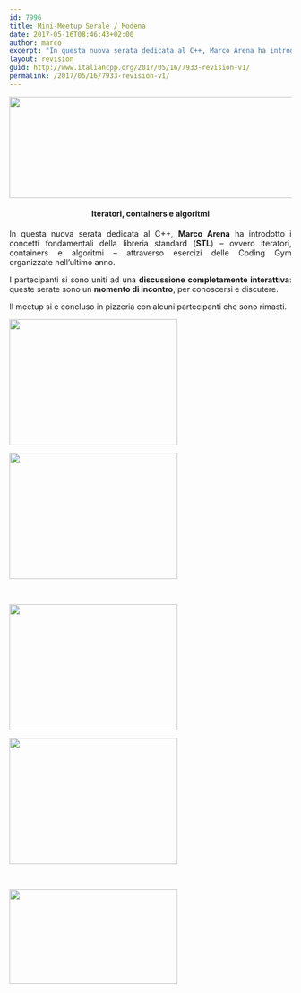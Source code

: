 ```yaml
---
id: 7996
title: Mini-Meetup Serale / Modena
date: 2017-05-16T08:46:43+02:00
author: marco
excerpt: "In questa nuova serata dedicata al C++, Marco Arena ha introdotto i concetti fondamentali della libreria standard (STL) - ovvero iteratori, containers e algoritmi - attraverso esercizi delle Coding Gym organizzate nell'ultimo anno. 15 partecipanti."
layout: revision
guid: http://www.italiancpp.org/2017/05/16/7933-revision-v1/
permalink: /2017/05/16/7933-revision-v1/
---
```

<center>
  <img loading="lazy" class="aligncenter wp-image-7934" src="http://www.italiancpp.org/wp-content/uploads/2017/04/mini-meetup-mo.png" alt="" width="610" height="181" srcset="http://192.168.64.2/wordpress/wp-content/uploads/2017/04/mini-meetup-mo.png 943w, http://192.168.64.2/wordpress/wp-content/uploads/2017/04/mini-meetup-mo-300x89.png 300w, http://192.168.64.2/wordpress/wp-content/uploads/2017/04/mini-meetup-mo-768x228.png 768w, http://192.168.64.2/wordpress/wp-content/uploads/2017/04/mini-meetup-mo-600x178.png 600w" sizes="(max-width: 610px) 100vw, 610px" />
</center>

<h4 style="text-align: center;">
  Iteratori, containers e algoritmi
</h4>

<p style="text-align: justify;">
  In questa nuova serata dedicata al C++, <strong>Marco Arena</strong> ha introdotto i concetti fondamentali della libreria standard (<strong>STL</strong>) &#8211; ovvero iteratori, containers e algoritmi &#8211; attraverso esercizi delle Coding Gym organizzate nell&#8217;ultimo anno.
</p>

<p style="text-align: justify;">
  I partecipanti si sono uniti ad una <strong>discussione completamente interattiva</strong>: queste serate sono un <strong>momento di incontro</strong>, per conoscersi e discutere.
</p>

<p style="text-align: justify;">
  Il meetup si è concluso in pizzeria con alcuni partecipanti che sono rimasti.
</p>

<div id='gallery-219' class='gallery galleryid-7996 gallery-columns-2 gallery-size-medium'>
  <dl class='gallery-item'>
    <dt class='gallery-icon landscape'>
      <a href='http://192.168.64.2/wordpress/img_4626/'><img width="300" height="225" src="http://192.168.64.2/wordpress/wp-content/uploads/2017/04/IMG_4626-300x225.jpg" class="attachment-medium size-medium" alt="" loading="lazy" srcset="http://192.168.64.2/wordpress/wp-content/uploads/2017/04/IMG_4626-300x225.jpg 300w, http://192.168.64.2/wordpress/wp-content/uploads/2017/04/IMG_4626-768x576.jpg 768w, http://192.168.64.2/wordpress/wp-content/uploads/2017/04/IMG_4626-1024x768.jpg 1024w, http://192.168.64.2/wordpress/wp-content/uploads/2017/04/IMG_4626-600x450.jpg 600w" sizes="(max-width: 300px) 100vw, 300px" /></a>
    </dt>
  </dl>
  
  <dl class='gallery-item'>
    <dt class='gallery-icon landscape'>
      <a href='http://192.168.64.2/wordpress/img_4627/'><img width="300" height="225" src="http://192.168.64.2/wordpress/wp-content/uploads/2017/04/IMG_4627-300x225.jpg" class="attachment-medium size-medium" alt="" loading="lazy" srcset="http://192.168.64.2/wordpress/wp-content/uploads/2017/04/IMG_4627-300x225.jpg 300w, http://192.168.64.2/wordpress/wp-content/uploads/2017/04/IMG_4627-768x576.jpg 768w, http://192.168.64.2/wordpress/wp-content/uploads/2017/04/IMG_4627-1024x768.jpg 1024w, http://192.168.64.2/wordpress/wp-content/uploads/2017/04/IMG_4627-600x450.jpg 600w" sizes="(max-width: 300px) 100vw, 300px" /></a>
    </dt>
  </dl>
  
  <br style="clear: both" />
  
  <dl class='gallery-item'>
    <dt class='gallery-icon landscape'>
      <a href='http://192.168.64.2/wordpress/img_4628/'><img width="300" height="225" src="http://192.168.64.2/wordpress/wp-content/uploads/2017/04/IMG_4628-300x225.jpg" class="attachment-medium size-medium" alt="" loading="lazy" srcset="http://192.168.64.2/wordpress/wp-content/uploads/2017/04/IMG_4628-300x225.jpg 300w, http://192.168.64.2/wordpress/wp-content/uploads/2017/04/IMG_4628-768x576.jpg 768w, http://192.168.64.2/wordpress/wp-content/uploads/2017/04/IMG_4628-1024x768.jpg 1024w, http://192.168.64.2/wordpress/wp-content/uploads/2017/04/IMG_4628-600x450.jpg 600w" sizes="(max-width: 300px) 100vw, 300px" /></a>
    </dt>
  </dl>
  
  <dl class='gallery-item'>
    <dt class='gallery-icon landscape'>
      <a href='http://192.168.64.2/wordpress/img_4629/'><img width="300" height="225" src="http://192.168.64.2/wordpress/wp-content/uploads/2017/04/IMG_4629-300x225.jpg" class="attachment-medium size-medium" alt="" loading="lazy" srcset="http://192.168.64.2/wordpress/wp-content/uploads/2017/04/IMG_4629-300x225.jpg 300w, http://192.168.64.2/wordpress/wp-content/uploads/2017/04/IMG_4629-768x576.jpg 768w, http://192.168.64.2/wordpress/wp-content/uploads/2017/04/IMG_4629-1024x768.jpg 1024w, http://192.168.64.2/wordpress/wp-content/uploads/2017/04/IMG_4629-600x450.jpg 600w" sizes="(max-width: 300px) 100vw, 300px" /></a>
    </dt>
  </dl>
  
  <br style="clear: both" />
  
  <dl class='gallery-item'>
    <dt class='gallery-icon landscape'>
      <a href='http://192.168.64.2/wordpress/wp_20170515_23_03_41_pro/'><img width="300" height="169" src="http://192.168.64.2/wordpress/wp-content/uploads/2017/04/WP_20170515_23_03_41_Pro-300x169.jpg" class="attachment-medium size-medium" alt="" loading="lazy" srcset="http://192.168.64.2/wordpress/wp-content/uploads/2017/04/WP_20170515_23_03_41_Pro-300x169.jpg 300w, http://192.168.64.2/wordpress/wp-content/uploads/2017/04/WP_20170515_23_03_41_Pro-768x432.jpg 768w, http://192.168.64.2/wordpress/wp-content/uploads/2017/04/WP_20170515_23_03_41_Pro-1024x576.jpg 1024w, http://192.168.64.2/wordpress/wp-content/uploads/2017/04/WP_20170515_23_03_41_Pro-600x338.jpg 600w" sizes="(max-width: 300px) 100vw, 300px" /></a>
    </dt>
  </dl>
  
  <br style='clear: both' />
</div>

&nbsp;